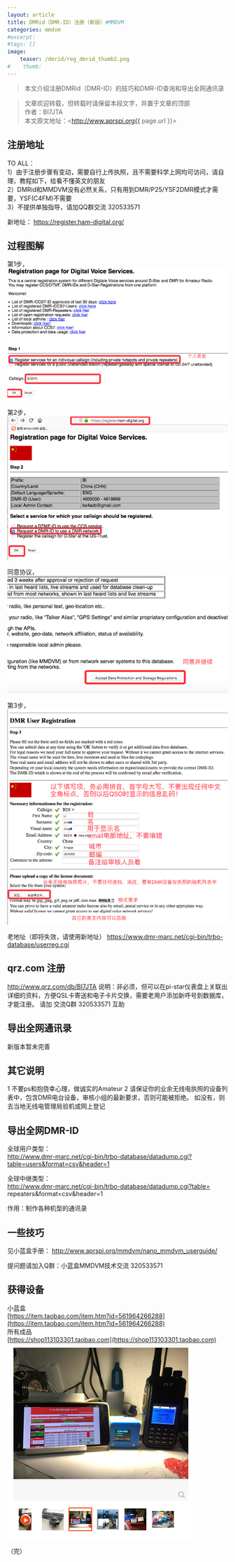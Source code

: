 ```yaml
---
layout: article
title: DMRid（DMR-ID）注册（新版）#MMDVM 
categories: mmdvm
#excerpt:
#tags: []
image:
    teaser: /dmrid/reg_dmrid_thumb2.png
#    thumb:
---
```



> 本文介绍注册DMRid（DMR-ID）的技巧和DMR-ID查询和导出全网通讯录

> 文章欢迎转载，但转载时请保留本段文字，并置于文章的顶部  
> 作者：BI7JTA  
> 本文原文地址：<http://www.aprspi.org{{ page.url }}>

## 注册地址 
TO ALL：  
1）由于注册步骤有变动，需要自行上传执照，且不需要科学上网均可访问，请自理，教程如下，给看不懂英文的朋友   
2）DMRid和MMDVM没有必然关系，只有用到DMR/P25/YSF2DMR模式才需要，YSF(C4FM)不需要  
3）不提供单独指导，请加QQ群交流 320533571   

新地址： 
https://register.ham-digital.org/  

## 过程图解
第1步，  
![图片装载中](/images/dmrid/DMRId-Reg-step1.png)  

第2步，  
![图片装载中](/images/dmrid/DMRId-Reg-step2.png)  

同意协议，  
![图片装载中](/images/dmrid/DMRId-Reg-step2-1.png)  

第3步，  
![图片装载中](/images/dmrid/DMRId-Reg-step3.png)   

老地址（即将失效，请使用新地址）
https://www.dmr-marc.net/cgi-bin/trbo-database/userreg.cgi   

## qrz.com 注册
http://www.qrz.com/db/BI7JTA 
说明：非必须，但可以在pi-star仪表盘上关联出详细的资料，方便QSL卡寄送和电子卡片交换，需要老用户添加新呼号到数据库，才能注册。
请加 交流Q群 320533571 互助   

## 导出全网通讯录
新版本暂未完善     

## 其它说明
1 不要ps和抱侥幸心理，做诚实的Amateur 
2 请保证你的业余无线电执照的设备列表中，包含DMR电台设备，审核小组的最新要求，否则可能被拒绝。
如没有，则去当地无线电管理局验机或网上登记   

## 导出全网DMR-ID
全球用户类型：  
http://www.dmr-marc.net/cgi-bin/trbo-database/datadump.cgi?table=users&format=csv&header=1  

全球中继类型：   
http://www.dmr-marc.net/cgi-bin/trbo-database/datadump.cgi?table= repeaters&format=csv&header=1  

作用：制作各种机型的通讯录  

## 一些技巧
见小蓝盒手册： http://www.aprspi.org/mmdvm/nano_mmdvm_userguide/  

提问题请加入Q群：小蓝盒MMDVM技术交流 320533571 

## 获得设备  
小蓝盒    
[https://item.taobao.com/item.htm?id=561964266288](https://item.taobao.com/item.htm?id=561964266288)  
所有成品   
[https://shop113103301.taobao.com](https://shop113103301.taobao.com)  
![图片装载中](/images/mmdvm/nano_userguide_taobao.png)    
 

（完）





